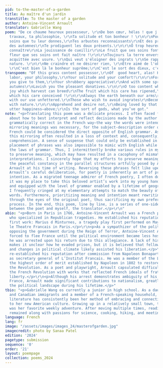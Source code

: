 ```yaml
---
pid: to-the-master-of-a-garden
title: Au maître d'un jardin
transtitle: To the master of a garden
author: Antoine-Vincent Arnault
translator: Gabrielle Wang
poem: "De ce chaume heureux possesseur, \r\nDe bon cœur, hélas ! que j'envie \r\nTes
  travaux, ta philosophie, \r\nTa solitude et ton bonheur ! \r\n\r\nPour prix des
  soins que tu leur donnes,\r\nTes arbustes reconnaissants\r\nEt des printemps et
  des automnes\r\nTe prodiguent les doux présents.\r\n\r\nÔ trop heureux qui peut
  connaître\r\nLa jouissance de cueillir\r\nLe fruit que ses soins font mûrir,\r\nLa
  fleur que ses soins ont fait naître !\r\n\r\nToujours la terre envers nos bras \r\nS'est
  acquittée avec usure. \r\nQui veut s'éloigner des ingrats \r\nSe rapproche de la
  nature. \r\n\r\nNe craindre et ne désirer rien, \r\nEtre aimé de l'objet qu'on aime,
  \r\nC'est bien là le bonheur suprême;\r\nC'est le sort des dieux, c'est le tien. "
transpoem: "Of this grass content possessor,\r\nOf  good heart, alas! How I fancy\r\nYour
  labor, your philosophy,\r\nYour solitude and your comfort!\r\n\r\nFor cost of care
  you give to them,\r\nYour shrubbery appreciative\r\nAnd with some springs and some
  autumns\r\nLavish you the pleasant donatives.\r\n\r\nO too content who comprehends\r\nThe
  joy which harvest can breed\r\nThe fruit which his care has ripened,\r\nThe flower
  which his care conceived !\r\n\r\nAlways the earth beneath our arms\r\nWhich has
  with our use unfettered.\r\nThose who wish to avoid ingrates\r\nBecome ever close
  with nature.\r\n\r\nApprehend and desire not,\r\nBeing loved by that which we love,\r\nIs
  utter happiness–above;\r\nIs the sort of gods, what you’ve got."
note: "<p>Translating this poem was a delicate process. I often faced frustrations
  about how to best interpret and reflect decisions made by the author that were only
  grammatically correct in the French way–the way the words were intended. Quite literally
  mirroring meanings was necessary, for the subject-description order of words in
  French could be considered the direct opposite of English grammar. As a result,
  this mirroring often resulted in a loss of context and, consequently, accuracy of
  comprehension. A sense of suspense that could only be established in the original
  placement of phrases was also impossible to mimic with English while maintaining
  the laws of grammar. Thus, I intermittently broke various rules in my best efforts
  to preserve meaning, which may have resulted in a cacophony of mismatched grammar
  interpretations. I sincerely hope that my efforts to preserve meaning did not disturb
  the peaceful constancy in the parallel structures artfully posed by Antoine-Vincent
  Arnault at his time of writing. Reversing these phrases felt like upending all of
  Arnault’s careful deliberation, for poetry is inherently an art of precision and
  intention. As a migrated teenage admirer of French poetry, I often doubted that
  it was my place to take this beloved artist’s work into my young hands. Unqualified
  and equipped with the level of grammar enabled by a lifetime of geographical isolation,
  I frequently cringed at my elementary attempts to match the beauty of the original
  words. Furthermore, prioritizing meaning and intention meant rewriting the poem
  through the eyes of the original poet, thus sacrificing my own preferences in the
  process. In the end, this poem, line by line, is a series of one-sided compromises
  between the poet and myself, the translator.</p>\r\n"
abio: "<p>Born in Paris in 1766, Antoine-Vincent Arnault was a French poet and fabulist
  who specialized in Republican tragedies. He established his reputation with his
  first work: Marius d Minturnes, a tragedy play first performed on May 19, 1791 on
  le Theatre Francais in Paris.</p>\r\n<p>As a sympathizer of the political group
  opposing the government during the Reign of Terror, Antoine-Vincent Arnault was
  forced to flee France until the political environment became less hostile. Regardless,
  he was arrested upon his return due to this allegiance. A lack of historical records
  makes it unclear how he evaded prison, but it is believed that fellow dramatists
  and changes in political climate likely assisted his liberation.</p>\r\n<p>Arnault
  re-established his reputation after commission from Napoleon Bonaparte and nomination
  as secretary general of L’Institut Francais. He was a member of the Légion D'Honneur:
  the highest order of merit established by Napoleon in 1802 to restore honor after
  the Revolution. As a poet and playwright, Arnault capsulated difficult periods of
  the French Revolution with works that reflected French ideals of fraternity and
  liberty.</p>\r\n<p>Although his arrest demonstrates ambiguity of his reception in
  France, Arnault made significant contributions to nationalism, greatly impacting
  the political landscape during his lifetime.</p>"
tbio: "<p>Gabrielle Wang os currently a junior in high school. As a daughter of Chinese
  and Canadian immigrants and a member of a French-speaking household, poetry and
  literature has consistently been her method of embracing and connecting her heritage
  to her new American culture. Growing up in a relatively small town, the library
  was her favorite weekly adventure. After moving multiple times, reading has unfailingly
  remained along with passions for science, cooking, hiking, and meeting new people!</p>"
language: French
lang: fr
image: "/assets/images/images_24/masterofgarden.jpg"
imagecredit: photo by Sanaa Patel
edition: '2024'
pagetype: submission
sequence: '0'
order: '21'
layout: poempage
collection: poems_2024
---
```


